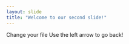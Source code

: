 ```yaml
---
layout: slide
title: "Welcome to our second slide!"
---
```

Change your file
Use the left arrow to go back!
